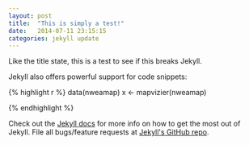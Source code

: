 ```yaml
---
layout: post
title:  "This is simply a test!"
date:   2014-07-11 23:15:15
categories: jekyll update
---
```


Like the title state, this is a test to see if this breaks Jekyll.

Jekyll also offers powerful support for code snippets:

{% highlight r %}
data(nweamap)
x <- mapvizier(nweamap)

{% endhighlight %}

Check out the [Jekyll docs][jekyll] for more info on how to get the most out of Jekyll. File all bugs/feature requests at [Jekyll's GitHub repo][jekyll-gh].

[jekyll-gh]: https://github.com/jekyll/jekyll
[jekyll]:    http://jekyllrb.com
